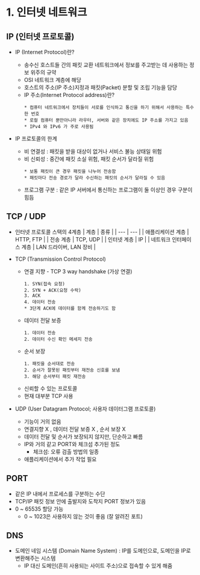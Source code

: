 # 1. 인터넷 네트워크


## IP (인터넷 프로토콜)
* IP (Internet Protocol)란?
  * 송수신 호스트들 간의 패킷 교환 네트워크에서 정보를 주고받는 데 사용하는 정보 위주의 규약
  * OSI 네트워크 계층에 해당
  * 호스트의 주소(IP 주소)지정과 패킷(Packet) 분할 및 조립 기능을 담당
  * IP 주소(Internet Protocol address)란?
    ```
    * 컴퓨터 네트워크에서 장치들이 서로를 인식하고 통신을 하기 위해서 사용하는 특수한 번호
    * 로컬 컴퓨터 뿐만아니라 라우터, 서버와 같은 장치에도 IP 주소를 가지고 있음
    * IPv4 와 IPv6 가 주로 사용됨
    ```

* IP 프로토콜의 한계
  * 비 연결성 : 패킷을 받을 대상이 없거나 서비스 불능 상태일 위험
  * 비 신뢰성 : 중간에 패킷 소실 위험, 패킷 순서가 달라질 위험
    ```
    * 보통 패킷이 큰 경우 패킷을 나누어 전송함
    * 패킷마다 전송 경로가 달라 수신하는 패킷의 순서가 달라질 수 있음
    ```
  * 프로그램 구분 : 같은 IP 서버에서 통신하는 프로그램이 둘 이상인 경우 구분이 힘듬


## TCP / UDP
* 인터넷 프로토콜 스택의 4계층
  | 계층 | 종류 |
  | --- | --- |
  | 애플리케이션 계층 | HTTP, FTP |
  | 전송 계층 | TCP, UDP |
  | 인터넷 계층 | IP |
  | 네트워크 인터페이스 계층 | LAN 드라이버, LAN 장비 |

* TCP (Transmission Control Protocol)
  * 연결 지향 - TCP 3 way handshake (가상 연결)
    ```
    1. SYN(접속 요청)
    2. SYN + ACK(요청 수락)
    3. ACK
    4. 데이터 전송
    * 3단계 ACK에 데이터를 함께 전송하기도 함
    ```
  * 데이터 전달 보증
    ```
    1. 데이터 전송
    2. 데이터 수신 확인 메세지 전송
    ```
  * 순서 보장
    ```
    1. 패킷을 순서대로 전송
    2. 순서가 잘못된 패킷부터 재전송 신호를 보냄
    3. 해당 순서부터 패킷 재전송
    ```
  * 신뢰할 수 있는 프로토콜
  * 현재 대부분 TCP 사용

* UDP (User Datagram Protocol; 사용자 데이터그램 프로토콜)
  * 기능이 거의 없음
  * 연결지향 X , 데이터 전달 보증 X , 순서 보장 X
  * 데이터 전달 및 순서가 보장되지 않지만, 단순하고 빠름
  * IP와 거의 같고 PORT와 체크섬 추가된 정도
    * 체크섬: 오류 검출 방법의 일종
  * 애플리케이션에서 추가 작업 필요


## PORT
* 같은 IP 내에서 프로세스를 구분하는 수단
* TCP/IP 패킷 정보 안에 출발지와 도착지 PORT 정보가 있음
* 0 ~ 65535 할당 가능
  * 0 ~ 1023은 사용하지 않는 것이 좋음 (잘 알려진 포트)

## DNS
* 도메인 네임 시스템 (Domain Name System)
: IP를 도메인으로, 도메인을 IP로 변환해주는 시스템
  * IP 대신 도메인(흔히 사용되는 사이트 주소)으로 접속할 수 있게 해줌